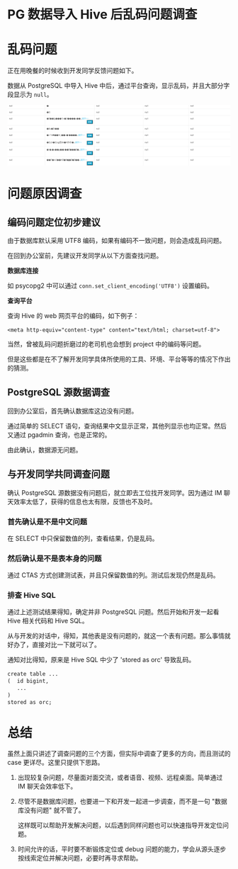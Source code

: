 # PG 数据导入 Hive 后乱码问题调查

# 乱码问题

正在用晚餐的时候收到开发同学反馈问题如下。

数据从 PostgreSQL 中导入 Hive 中后，通过平台查询，显示乱码，并且大部分字段显示为 `null`。

![image-20220126142801085](images/image-20220126142801085.png)

# 问题原因调查

## 编码问题定位初步建议

由于数据库默认采用 UTF8 编码，如果有编码不一致问题，则会造成乱码问题。

在回到办公室前，先建议开发同学从以下方面查找问题。

**数据库连接**

如 psycopg2 中可以通过 `conn.set_client_encoding('UTF8')` 设置编码。

**查询平台**

查询 Hive 的 web 网页平台的编码，如下例子：

```
<meta http-equiv="content-type" content="text/html; charset=utf-8">
```

当然，曾被乱码问题折磨过的老司机也会想到 project 中的编码等问题。

但是这些都是在不了解开发同学具体所使用的工具、环境、平台等等的情况下作出的猜测。

## PostgreSQL 源数据调查

回到办公室后，首先确认数据库这边没有问题。

通过简单的 SELECT 语句，查询结果中文显示正常，其他列显示也均正常。然后又通过 pgadmin 查询，也是正常的。

由此确认，数据源无问题。

## 与开发同学共同调查问题

确认 PostgreSQL 源数据没有问题后，就立即去工位找开发同学。因为通过 IM 聊天效率太低了，获得的信息也太有限，反馈也不及时。

### 首先确认是不是中文问题

在 SELECT 中只保留数值的列，查看结果，仍是乱码。

### 然后确认是不是表本身的问题

通过 CTAS 方式创建测试表，并且只保留数值的列。测试后发现仍然是乱码。

### 排查 Hive SQL 

通过上述测试结果得知，确定并非 PostgreSQL 问题。然后开始和开发一起看 Hive 相关代码和 Hive SQL。

从与开发的对话中，得知，其他表是没有问题的，就这一个表有问题。那么事情就好办了，直接对比一下就可以了。

通知对比得知，原来是 Hive SQL 中少了 'stored as orc' 导致乱码。

```
create table ...
(  id bigint,
   ...
)
stored as orc;
```

# 总结

虽然上面只讲述了调查问题的三个方面，但实际中调查了更多的方向，而且测试的 case 更详尽。这里只提供下思路。

1. 出现较复杂问题，尽量面对面交流，或者语音、视频、远程桌面。简单通过 IM 聊天会效率低下。

2. 尽管不是数据库问题，也要进一下和开发一起进一步调查，而不是一句 "数据库没有问题" 就不管了。

   这样既可以帮助开发解决问题，以后遇到同样问题也可以快速指导开发定位问题。

3. 时间允许的话，平时要不断锻炼定位或 debug 问题的能力，学会从源头逐步按线索定位并解决问题，必要时再寻求帮助。